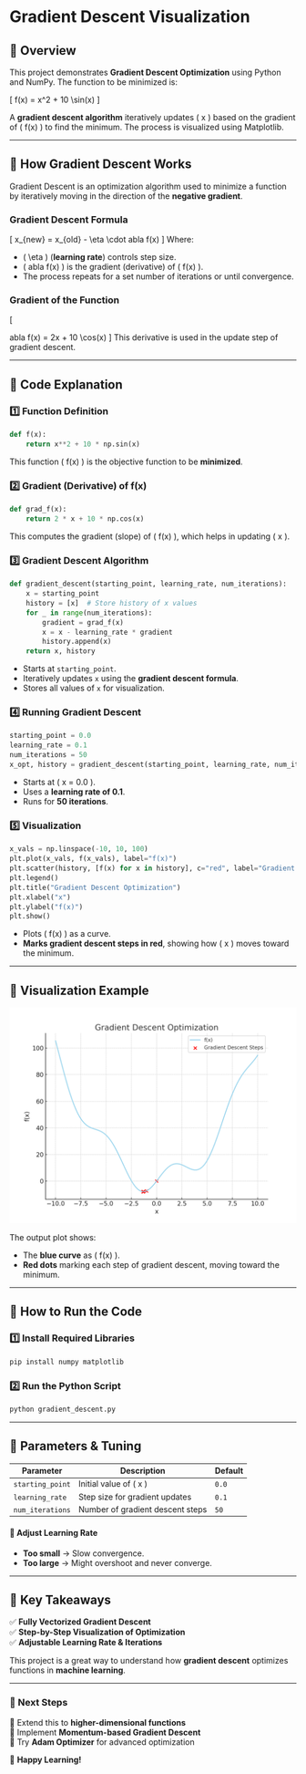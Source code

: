# Gradient Descent Visualization

## 📌 Overview
This project demonstrates **Gradient Descent Optimization** using Python and NumPy. The function to be minimized is:

\[
f(x) = x^2 + 10 \sin(x)
\]

A **gradient descent algorithm** iteratively updates \( x \) based on the gradient of \( f(x) \) to find the minimum. The process is visualized using Matplotlib.

---

## 📌 How Gradient Descent Works
Gradient Descent is an optimization algorithm used to minimize a function by iteratively moving in the direction of the **negative gradient**.

### **Gradient Descent Formula**
\[
x_{new} = x_{old} - \eta \cdot 
abla f(x)
\]
Where:
- \( \eta \) (**learning rate**) controls step size.
- \( 
abla f(x) \) is the gradient (derivative) of \( f(x) \).
- The process repeats for a set number of iterations or until convergence.

### **Gradient of the Function**
\[

abla f(x) = 2x + 10 \cos(x)
\]
This derivative is used in the update step of gradient descent.

---

## 📌 Code Explanation

### **1️⃣ Function Definition**
```python
def f(x):
    return x**2 + 10 * np.sin(x)
```
This function \( f(x) \) is the objective function to be **minimized**.

### **2️⃣ Gradient (Derivative) of f(x)**
```python
def grad_f(x):
    return 2 * x + 10 * np.cos(x)
```
This computes the gradient (slope) of \( f(x) \), which helps in updating \( x \).

### **3️⃣ Gradient Descent Algorithm**
```python
def gradient_descent(starting_point, learning_rate, num_iterations):
    x = starting_point
    history = [x]  # Store history of x values
    for _ in range(num_iterations):
        gradient = grad_f(x)
        x = x - learning_rate * gradient
        history.append(x)
    return x, history
```
- Starts at `starting_point`.
- Iteratively updates `x` using the **gradient descent formula**.
- Stores all values of `x` for visualization.

### **4️⃣ Running Gradient Descent**
```python
starting_point = 0.0
learning_rate = 0.1
num_iterations = 50
x_opt, history = gradient_descent(starting_point, learning_rate, num_iterations)
```
- Starts at \( x = 0.0 \).
- Uses a **learning rate of 0.1**.
- Runs for **50 iterations**.

### **5️⃣ Visualization**
```python
x_vals = np.linspace(-10, 10, 100)
plt.plot(x_vals, f(x_vals), label="f(x)")
plt.scatter(history, [f(x) for x in history], c="red", label="Gradient Descent Steps")
plt.legend()
plt.title("Gradient Descent Optimization")
plt.xlabel("x")
plt.ylabel("f(x)")
plt.show()
```
- Plots \( f(x) \) as a curve.
- **Marks gradient descent steps in red**, showing how \( x \) moves toward the minimum.

---

## 📌 Visualization Example
![Gradient Descent Visualization](gradient_descent_visualization.png)

The output plot shows:
- The **blue curve** as \( f(x) \).
- **Red dots** marking each step of gradient descent, moving toward the minimum.

---

## 📌 How to Run the Code
### **1️⃣ Install Required Libraries**
```bash
pip install numpy matplotlib
```
### **2️⃣ Run the Python Script**
```bash
python gradient_descent.py
```

---

## 📌 Parameters & Tuning
| Parameter | Description | Default |
|-----------|-------------|---------|
| `starting_point` | Initial value of \( x \) | `0.0` |
| `learning_rate` | Step size for gradient updates | `0.1` |
| `num_iterations` | Number of gradient descent steps | `50` |

#### **🔹 Adjust Learning Rate**
- **Too small** → Slow convergence.
- **Too large** → Might overshoot and never converge.

---

## 📌 Key Takeaways
✅ **Fully Vectorized Gradient Descent**  
✅ **Step-by-Step Visualization of Optimization**  
✅ **Adjustable Learning Rate & Iterations**  

This project is a great way to understand how **gradient descent** optimizes functions in **machine learning**.

---

### **📌 Next Steps**
🔹 Extend this to **higher-dimensional functions**  
🔹 Implement **Momentum-based Gradient Descent**  
🔹 Try **Adam Optimizer** for advanced optimization  

🚀 **Happy Learning!**
